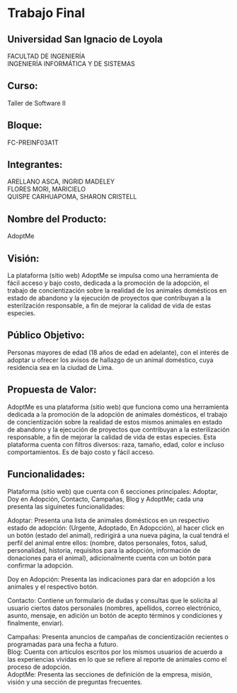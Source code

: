 # Trabajo Final

## Universidad San Ignacio de Loyola
FACULTAD DE INGENIERÍA                                                                                                                    
INGENIERÍA INFORMÁTICA Y DE SISTEMAS
## Curso:
Taller de Software II
## Bloque: 
FC-PREINF03A1T
## Integrantes:
ARELLANO ASCA, INGRID MADELEY                                                                                                             
FLORES MORI, MARICIELO                                                                                                                      
QUISPE CARHUAPOMA, SHARON CRISTELL

## Nombre del Producto:

AdoptMe

## Visión:

La plataforma (sitio web) AdoptMe se impulsa como una herramienta de fácil acceso y bajo costo, dedicada a la promoción de la adopción, el trabajo de concientización sobre la realidad de los animales domésticos en estado de abandono y la ejecución de proyectos que contribuyan a la esterilzación responsable, a fin de mejorar la calidad de vida de estas especies. 

## Público Objetivo:

Personas mayores de edad (18 años de edad en adelante), con el interés de adoptar u ofrecer los avisos de hallazgo de un animal doméstico, cuya residencia sea en la ciudad de Lima. 

## Propuesta de Valor:

AdoptMe es una plataforma (sitio web) que funciona como una herramienta dedicada a la promoción de la adopción de animales domésticos, el trabajo de concientización sobre la realidad de estos mismos animales en estado de abandono y la ejecución de proyectos que contribuyan a la esterilización responsable, a fin de mejorar la calidad de vida de estas especies. Esta plataforma cuenta con filtros diversos: raza, tamaño, edad, color e incluso comportamientos. Es de bajo costo y fácil acceso.

## Funcionalidades:

Plataforma (sitio web) que cuenta con 6 secciones principales: Adoptar, Doy en Adopción, Contacto,  Campañas, Blog y AdoptMe; cada una presenta las siguinetes funcionalidades:
                                                                                                                                                   
Adoptar:
Presenta una lista de animales domésticos en un respectivo estado de adopción: (Urgente, Adoptado, En Adopcción), al hacer click en un botón (estado del animal),  redirigirá a una nueva página, la cual tendrá el perfil del animal entre ellos: (nombre, datos personales, fotos, salud, personalidad, historia, requisitos para la adopción, información de donaciones para el animal), adicionalmente cuenta con un botón para confirmar la adopción.
 
Doy en Adopción:
Presenta las indicaciones para dar en adopción a los animales y
el respectivo botón.
 
Contacto:
Contiene un formulario de dudas y consultas que le solicita al usuario ciertos datos personales (nombres, apellidos, correo electrónico, asunto, mensaje, en adición un botón de acepto términos y condiciones y finalmente, enviar).
                                                                                                                                                    
Campañas:
Presenta anuncios de campañas de concientización recientes o programadas para una fecha a futuro.                                                                                                                                                                                         
Blog:
Cuenta con artículos escritos por los mismos usuarios de acuerdo a las experiencias vividas en lo que se refiere al reporte de animales como el proceso de adopción.                                                                                                                                                                                                                                                               
AdoptMe:
Presenta las secciones de definición de la empresa, misión, visión y una sección de preguntas frecuentes.


